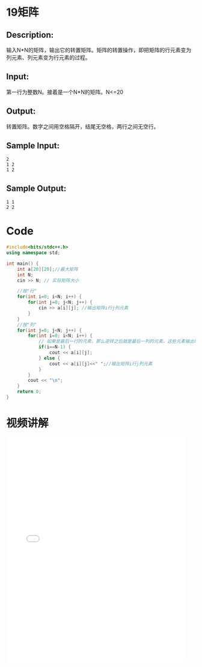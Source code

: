 # 19矩阵

## Description:

输入N*N的矩阵，输出它的转置矩阵。矩阵的转置操作，即把矩阵的行元素变为列元素、列元素变为行元素的过程。

## Input:

第一行为整数N。接着是一个N*N的矩阵。N<=20

## Output:

转置矩阵。数字之间用空格隔开，结尾无空格，两行之间无空行。

## Sample Input:

```
2
1 2
1 2
```

## Sample Output:

```
1 1
2 2
```

# Code

```cpp
#include<bits/stdc++.h>
using namespace std;

int main() {
	int a[20][20];//最大矩阵
	int N;
	cin >> N; // 实际矩阵大小

	//按"行"
	for(int i=0; i<N; i++) {
		for(int j=0; j<N; j++) {
			cin >> a[i][j]; //输出矩阵i行j列元素
		}
	}
	//按"列"
	for(int j=0; j<N; j++) {
		for(int i=0; i<N; i++) {
			// 如果是最后一行的元素，那么逆转之后就是最后一列的元素，这些元素输出时不加 空格。
			if(i==N-1) {
				cout << a[i][j];
			} else {
				cout << a[i][j]<<" ";//输出矩阵i行j列元素
			}
		}
		cout << "\n";
	}
	return 0;
}
```

# 视频讲解

<iframe src="//player.bilibili.com/player.html?aid=1150180402&bvid=BV15Z421z7ZD&cid=1425412392&p=1" scrolling="no" border="0" frameborder="no" framespacing="0" allowfullscreen="true" width="95%" height="600"> </iframe>
